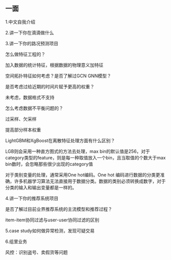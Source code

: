 ## 一面

1.中文自我介绍

2.讲一下你在滴滴做什么

3.讲一下你的路况预测项目

怎么做特征工程的？

加入数据的统计特征，根据数据的物理意义加特征

空间拓扑特征如何考虑？是否了解过GCN GNN模型？

是否考虑过给近期的时间片赋予更高的权重？

未考虑，数据格式不支持

怎么考虑数据不平衡问题的？

过采样、欠采样

提高部分样本权重

LightGBM和XgBoost在离散特征处理方面有什么区别？

LGB则会采用一种直方图式的方法去处理，max bin的默认值是256，对于category类型的feature，则是每一种取值放入一个bin，且当取值的个数大于max bin数时，会忽略那些很少出现的category值

对于类别变量的处理，通常采用One hot编码。One hot 编码进行数据的分类更准确，许多机器学习算法无法直接用于数据分类。数据的类别必须转换成数字，对于分类的输入和输出变量都是一样的。

4.讲一下你的推荐系统项目

是否了解过目前业界推荐系统的主流模型和推荐过程？

item-item协同过滤与user-user协同过滤的区别

5.case study如何做异常检测，发现可疑交易

6.组里业务

风控：识别盗号、卖假货等问题